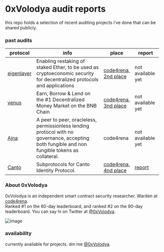 # 0xVolodya audit reports

this repo holds a selection of recent auditing projects i've done that can be shared publicly.

### past audits

| protocol                                   | info | place                                                                                                  | report                     |
|--------------------------------------------| ---- |--------------------------------------------------------------------------------------------------------|----------------------------|
| [eigenlayer](https://www.eigenlayer.xyz/)  | Enabling restaking of staked Ether, to be used as cryptoeconomic security for decentralized protocols and applications | [code4rena,<br /> 2nd place](https://code4rena.com/contests/2023-04-eigenlayer-contest#top)            | not available yet          |
| [venus](https://app.venus.io/)             | Earn, Borrow & Lend on the #1 Decentralized Money Market on the BNB Chain | [code4rena,<br /> 3nd place](https://code4rena.com/contests/2023-05-venus-protocol-isolated-pools#top) | not available yet          |
| [Ajna](https://www.ajna.finance/)  | A peer to peer, oracleless, permissionless lending protocol with no governance, accepting both fungible and non fungible tokens as collateral. | code4rena | not available yet  |
| [Canto](https://twitter.com/CantoIdentity) | Subprotocols for Canto Identity Protocol. | [code4rena,<br /> 4nd place](https://code4rena.com/contests/2023-03-canto-identity-subprotocols-contest#top) | [report](reports/canto.md) |

### About **0xVolodya**

0xVolodya is an independent smart contract security researcher. Warden at [code4rena](https://code4rena.com/).\
Ranked #1 on the 60-day leaderboard, and ranked #2 on the 90-day leaderboard. You can say hi on Twitter at [@0xVolodya](https://twitter.com/0xVolodya).

![image](https://pbs.twimg.com/profile_banners/3988136668/1688113444/1500x500)

### availability

currently available for projects. dm me [@0xVolodya](https://twitter.com/0xVolodya).
